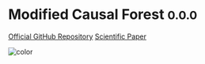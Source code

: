 <!-- _coverpage.md -->


# **M**odified **C**ausal **F**orest  <small>0.0.0</small>




[Official GitHub Repository](https://github.com/MCFpy/mcf)
[Scientific Paper](https://arxiv.org/abs/1812.09487)

![color](#f0f0f0)
